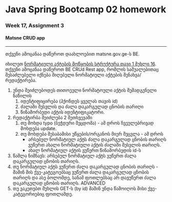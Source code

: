 # Java Spring Bootcamp 02 homework
### Week 17, Assignment 3
#### Matsne CRUD app

---
თქვენი ამოცანაა დაწეროთ დაახლოებით matsne.gov.ge-ს BE.

იხილეთ [ნორმატიული აქტების მოწყობის სტრუქტურა თავი 1 მუხლი 16](https://matsne.gov.ge/document/view/90052?publication=37#!).
თქვენი ამოცანაა დაწეროთ BE CRUd Rest app, რომლის საშუალებითაც შესაძლებელი იქნება მიღებული ნორმატიული აქტების შენახვა/რედაქტირება.
1. უნდა შეიძლებოდეს თითოეული ნორმატოული აქტის შემადგენელი ნაწილის
   1. იდენტიფიცირება (ჰქონდეს ყველას თავის id)
   2. ძალაში შესვლის და ძალა დაკარგულად ცნობის თარიღი
   3. წინამორბედი აქტის იდენტიფიკატორი.
2. რედაქტირბა შეიძლება 2 შეთხვევაში
   1. თუ მოხდა typo (ბეჭდური შეცდომა) - ამ დროს ჩვეულებრივად მოხდება update.
   2. თუ მოხდება შესაბამისი უწყების/ორგანოს მიერ შეცვლა - ამ დროს 
      * არსებულ ნორმატიულ აქტს ძალა დაკარგულად ცნობის თარიღს ვუწერთ ახალი ნორმატიული აქტის ძალაში შესვლის თარიღს.
      * ახალ ნორმატიულ აქტის ვუწერთ წინამორბედის id-ს
3. წაშლა ნიშნავს: არსებულ ნორმატიულ აქტს ვუწერთ ძალა დაკარგულად ცნობის თარიღს.
4. თუ ნორმატიულ აქტს ვუწერთ ძალა დაკარგულად ცნობის თარიღს - მაშინ მის ქვე-კატეგოებსაც ვუწერთ ძალა დაკარგულად ცნობის თარიღს და ასე ბოლომდე, სანამ ფოთლებსაც არ დავუწერთ ძალა დაკარგულად ცნობის თარიღს.
ADVANCED   
6. თუ ვაკეთებთ მუხლის GET-ს (by id) მაშინ უნდა წამოიღოს მისი ქვე-კატეგორიებიც ფოთლამდე.

